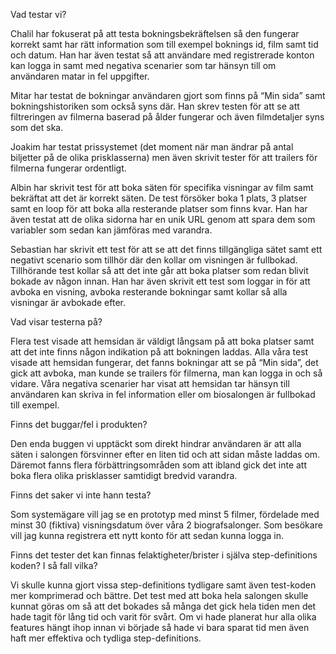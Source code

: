 Vad testar vi?

Chalil har fokuserat på att testa bokningsbekräftelsen så den fungerar korrekt samt har rätt information som till exempel boknings id,  film samt tid och datum. Han har även testat så att användare med registrerade konton kan logga in samt med negativa scenarier som tar hänsyn till om användaren matar in fel uppgifter. 

Mitar har testat de bokningar användaren gjort som finns på “Min sida” samt bokningshistoriken som också syns där. Han skrev testen för att se att filtreringen av filmerna baserad på ålder fungerar och även filmdetaljer syns som det ska.

Joakim har testat prissystemet (det moment när man ändrar på antal biljetter på de olika prisklasserna) men även skrivit tester för att trailers för filmerna fungerar ordentligt. 

Albin har skrivit test för att boka säten för specifika visningar av film samt bekräftat att det är korrekt säten. De test försöker boka 1 plats, 3 platser samt en loop för att boka alla resterande platser som finns kvar. Han har även testat att de olika sidorna har en unik URL genom att spara dem som variabler som sedan kan jämföras med varandra. 

Sebastian har skrivit ett test för att se att det finns tillgängliga sätet samt ett negativt scenario som tillhör där den kollar om visningen är fullbokad. Tillhörande test kollar så att det inte går att boka platser som redan blivit bokade av någon innan. Han har även skrivit ett test som loggar in för att avboka en visning, avboka resterande bokningar samt kollar så alla visningar är avbokade efter. 

Vad visar testerna på? 

Flera test visade att hemsidan är väldigt långsam på att boka platser samt att det inte finns någon indikation på att bokningen laddas. Alla våra test visade att hemsidan fungerar, det fanns bokningar att se på “Min sida”, det gick att avboka, man kunde se trailers för filmerna, man kan logga in och så vidare. Våra negativa scenarier har visat att hemsidan tar hänsyn till användaren kan skriva in fel information eller om biosalongen är fullbokad till exempel. 

Finns det buggar/fel i produkten?

Den enda buggen vi upptäckt som direkt hindrar användaren är att alla säten i salongen försvinner efter en liten tid och att sidan måste laddas om. Däremot fanns flera förbättringsområden som att ibland gick det inte att boka flera olika prisklasser samtidigt bredvid varandra.

Finns det saker vi inte hann testa?

Som systemägare vill jag se en prototyp med minst 5 filmer, fördelade med minst 30 (fiktiva) visningsdatum över våra 2 biografsalonger. Som besökare vill jag kunna registrera ett nytt konto för att sedan kunna logga in.

Finns det tester det kan finnas felaktigheter/brister i själva step-definitions koden? I så fall vilka?

Vi skulle kunna gjort vissa step-definitions tydligare samt även test-koden mer komprimerad och bättre. Det test med att boka hela salongen skulle kunnat göras om så att det bokades så många det gick hela tiden men det hade tagit för lång tid och varit för svårt. Om vi hade planerat hur alla olika features hängt ihop innan vi började så hade vi bara sparat tid men även haft mer effektiva och tydliga step-definitions.